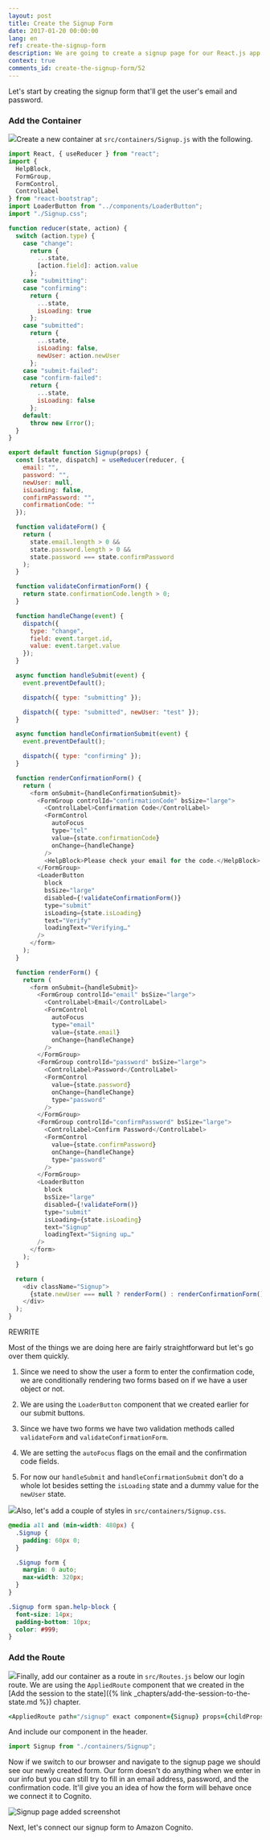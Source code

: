 ```yaml
---
layout: post
title: Create the Signup Form
date: 2017-01-20 00:00:00
lang: en
ref: create-the-signup-form
description: We are going to create a signup page for our React.js app. To sign up users with Amazon Cognito, we need to create a form that allows users to enter a cofirmation code that is emailed to them.
context: true
comments_id: create-the-signup-form/52
---
```


Let's start by creating the signup form that'll get the user's email and password.

### Add the Container

<img class="code-marker" src="/assets/s.png" />Create a new container at `src/containers/Signup.js` with the following.

``` javascript
import React, { useReducer } from "react";
import {
  HelpBlock,
  FormGroup,
  FormControl,
  ControlLabel
} from "react-bootstrap";
import LoaderButton from "../components/LoaderButton";
import "./Signup.css";

function reducer(state, action) {
  switch (action.type) {
    case "change":
      return {
        ...state,
        [action.field]: action.value
      };
    case "submitting":
    case "confirming":
      return {
        ...state,
        isLoading: true
      };
    case "submitted":
      return {
        ...state,
        isLoading: false,
        newUser: action.newUser
      };
    case "submit-failed":
    case "confirm-failed":
      return {
        ...state,
        isLoading: false
      };
    default:
      throw new Error();
  }
}

export default function Signup(props) {
  const [state, dispatch] = useReducer(reducer, {
    email: "",
    password: "",
    newUser: null,
    isLoading: false,
    confirmPassword: "",
    confirmationCode: ""
  });

  function validateForm() {
    return (
      state.email.length > 0 &&
      state.password.length > 0 &&
      state.password === state.confirmPassword
    );
  }

  function validateConfirmationForm() {
    return state.confirmationCode.length > 0;
  }

  function handleChange(event) {
    dispatch({
      type: "change",
      field: event.target.id,
      value: event.target.value
    });
  }

  async function handleSubmit(event) {
    event.preventDefault();

    dispatch({ type: "submitting" });

    dispatch({ type: "submitted", newUser: "test" });
  }

  async function handleConfirmationSubmit(event) {
    event.preventDefault();

    dispatch({ type: "confirming" });
  }

  function renderConfirmationForm() {
    return (
      <form onSubmit={handleConfirmationSubmit}>
        <FormGroup controlId="confirmationCode" bsSize="large">
          <ControlLabel>Confirmation Code</ControlLabel>
          <FormControl
            autoFocus
            type="tel"
            value={state.confirmationCode}
            onChange={handleChange}
          />
          <HelpBlock>Please check your email for the code.</HelpBlock>
        </FormGroup>
        <LoaderButton
          block
          bsSize="large"
          disabled={!validateConfirmationForm()}
          type="submit"
          isLoading={state.isLoading}
          text="Verify"
          loadingText="Verifying…"
        />
      </form>
    );
  }

  function renderForm() {
    return (
      <form onSubmit={handleSubmit}>
        <FormGroup controlId="email" bsSize="large">
          <ControlLabel>Email</ControlLabel>
          <FormControl
            autoFocus
            type="email"
            value={state.email}
            onChange={handleChange}
          />
        </FormGroup>
        <FormGroup controlId="password" bsSize="large">
          <ControlLabel>Password</ControlLabel>
          <FormControl
            value={state.password}
            onChange={handleChange}
            type="password"
          />
        </FormGroup>
        <FormGroup controlId="confirmPassword" bsSize="large">
          <ControlLabel>Confirm Password</ControlLabel>
          <FormControl
            value={state.confirmPassword}
            onChange={handleChange}
            type="password"
          />
        </FormGroup>
        <LoaderButton
          block
          bsSize="large"
          disabled={!validateForm()}
          type="submit"
          isLoading={state.isLoading}
          text="Signup"
          loadingText="Signing up…"
        />
      </form>
    );
  }

  return (
    <div className="Signup">
      {state.newUser === null ? renderForm() : renderConfirmationForm()}
    </div>
  );
}
```

REWRITE

Most of the things we are doing here are fairly straightforward but let's go over them quickly.

1. Since we need to show the user a form to enter the confirmation code, we are conditionally rendering two forms based on if we have a user object or not.

2. We are using the `LoaderButton` component that we created earlier for our submit buttons.

3. Since we have two forms we have two validation methods called `validateForm` and `validateConfirmationForm`.

4. We are setting the `autoFocus` flags on the email and the confirmation code fields.

5. For now our `handleSubmit` and `handleConfirmationSubmit` don't do a whole lot besides setting the `isLoading` state and a dummy value for the `newUser` state.

<img class="code-marker" src="/assets/s.png" />Also, let's add a couple of styles in `src/containers/Signup.css`.

``` css
@media all and (min-width: 480px) {
  .Signup {
    padding: 60px 0;
  }

  .Signup form {
    margin: 0 auto;
    max-width: 320px;
  }
}

.Signup form span.help-block {
  font-size: 14px;
  padding-bottom: 10px;
  color: #999;
}
```

### Add the Route

<img class="code-marker" src="/assets/s.png" />Finally, add our container as a route in `src/Routes.js` below our login route. We are using the `AppliedRoute` component that we created in the [Add the session to the state]({% link _chapters/add-the-session-to-the-state.md %}) chapter.

``` coffee
<AppliedRoute path="/signup" exact component={Signup} props={childProps} />
```

And include our component in the header.

``` javascript
import Signup from "./containers/Signup";
```

Now if we switch to our browser and navigate to the signup page we should see our newly created form. Our form doesn't do anything when we enter in our info but you can still try to fill in an email address, password, and the confirmation code. It'll give you an idea of how the form will behave once we connect it to Cognito.

![Signup page added screenshot](/assets/signup-page-added.png)

Next, let's connect our signup form to Amazon Cognito.
